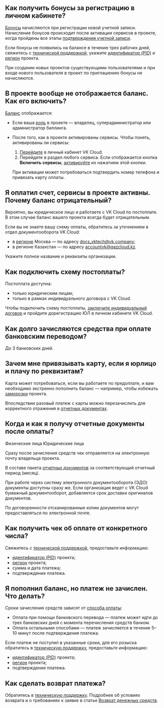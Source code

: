 ## Как получить бонусы за регистрацию в личном кабинете?

[Бонусы](../../concepts/balance#bonusy) начисляются при регистрации новой учетной записи. Начисление бонусов происходит после активации сервисов в проекте, когда пройдены все этапы [подтверждения учетной записи](/ru/additionals/start/account-registration#2_podtverdite_uchetnuyu_zapis).

Если бонусы не появились на балансе в течение трех рабочих дней, свяжитесь с [технической поддержкой](/ru/contacts), укажите [идентификатор (PID)](/ru/base/account/instructions/project-settings/manage#poluchenie_identifikatora_proekta) и [регион](/ru/base/account/concepts/regions) проекта.

<warn>

При создании новых проектов существующими пользователями и при входе нового пользователя в проект по приглашению бонусы не начисляются.

</warn>

## В проекте вообще не отображается баланс. Как его включить?

[Баланс](../../concepts/balance) отображается:

- Если ваша [роль](/ru/base/account/concepts/rolesandpermissions) в проекте — владелец, суперадминистратор или администратор биллинга.
- После того, как в проекте активированы сервисы. Чтобы понять, активированы ли сервисы:

  1. [Перейдите](https://msk.cloud.vk.com/app/) в личный кабинет VK Cloud.
  1. Перейдите в раздел любого сервиса. Если отображается кнопка **Включить сервисы**, [активируйте](/ru/base/account/instructions/activation) их нажатием этой кнопки.

    При активации может потребоваться подтвердить номер телефона и привязать карту оплаты.

## Я оплатил счет, сервисы в проекте активны. Почему баланс отрицательный?

Вероятно, вы юридическое лицо и работаете с VK Cloud по постоплате. В этом случае баланс вашего проекта всегда будет отрицательным.

Если вы не знаете вашу схему оплаты, обратитесь за уточнением в отдел документооборота VK Cloud:

- в [регионе](/ru/base/account/concepts/regions) Москва — по адресу docs_vktech@vk.company;
- в регионе Казахстан — по адресу accountvk@qazcloud.kz.

Укажите полное название и реквизиты организации.

## Как подключить схему постоплаты?

Постоплата доступна:

- только юридическим лицам;
- только в рамках индивидуального договора c VK Cloud.

Чтобы подключить схему постоплаты, [заключите индивидуальный договор](../../instructions/corporate/) и пройдите дорегистрацию ЮЛ в личном кабинете VK Cloud.

## Как долго зачисляются средства при оплате банковским переводом?

До 3 банковских дней.

## Зачем мне привязывать карту, если я юрлицо и плачу по реквизитам?

Карта может потребоваться, если вы работаете по предоплате, и вам необходимо экстренно пополнить баланс — например, чтобы избежать [заморозки](/ru/base/account/concepts/projects#avtomaticheskaya_zamorozka_proekta) проекта.

Впоследствии разовый платеж с карты можно перезачислить для корректного отражения в [отчетных документах](../../concepts/report).

## Когда и как я получу отчетные документы после оплаты?

<tabs>
<tablist>
<tab>Физические лица</tab>
<tab>Юридические лица</tab>
</tablist>
<tabpanel>

Сразу после зачисления средств чек отправляется на электронную почту владельца проекта.

</tabpanel>
<tabpanel>

В составе пакета [отчетных документов](../../concepts/report) за соответствующий отчетный период (месяц).

При работе через систему электронного документооборота (ЭДО) документы доступны сразу же. Если организация ведет с VK Cloud бумажный документооборот, добавляется срок доставки оригиналов документов.

По договоренности отсканированные копии документов могут предоставляться по электронной почте.

</tabpanel>
</tabs>

## Как получить чек об оплате от конкретного числа?

Свяжитесь с [технической поддержкой](/ru/contacts), предоставьте информацию:

- [идентификатор (PID)](/ru/base/account/instructions/project-settings/manage#poluchenie_identifikatora_proekta) проекта;
- [регион](/ru/base/account/concepts/regions) проекта;
- сумма и дата платежа;
- подтверждение платежа.

## Я пополнил баланс, но платеж не зачислен. Что делать?

Сроки зачисления средств зависят от [способа оплаты](../../start/payment-methods):

- Оплата при помощи банковского перевода — платеж может идти до трех банковских дней с момента перечисления средств банком.
- Оплата остальными способами — платеж зачисляется в течение 5–10 минут после подтверждения платежа.

Если платеж не поступил в указанные сроки, для его розыска обратитесь в [техническую поддержку](/ru/contacts), предоставьте информацию:

- [идентификатор (PID)](/ru/base/account/instructions/project-settings/manage#poluchenie_identifikatora_proekta) проекта;
- [регион](/ru/base/account/concepts/regions) проекта;
- подтверждение платежа.

## Как сделать возврат платежа?

Обратитесь в [техническую поддержку](/ru/contacts). Подробнее об условиях возврата и о требованиях к заявке в статье [Возврат денежных средств](../../instructions/refund).
